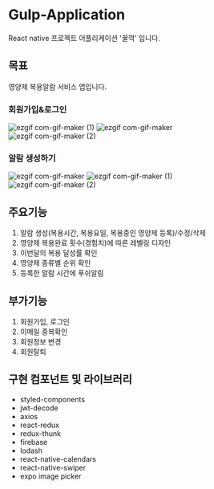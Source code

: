 # Gulp-Application
React native 프로젝트 어플리케이션 '꿀꺽' 입니다.


## 목표
영양제 복용알람 서비스 앱입니다.

### 회원가입&로그인
![ezgif com-gif-maker (1)](https://user-images.githubusercontent.com/86715916/147677065-0d9222ac-e6a7-4fd4-87f4-05c0ab080d8d.gif)
![ezgif com-gif-maker](https://user-images.githubusercontent.com/86715916/147677233-4b421f00-d023-4c4b-9099-88f04a741c99.gif)
![ezgif com-gif-maker (2)](https://user-images.githubusercontent.com/86715916/147677509-83bb8081-0863-43a3-a8fb-3959a5671f89.gif)

### 알람 생성하기
![ezgif com-gif-maker](https://user-images.githubusercontent.com/86715916/147677996-9b2c886a-2a81-435e-91a9-d28ae2f59069.gif)
![ezgif com-gif-maker (1)](https://user-images.githubusercontent.com/86715916/147678000-478f4d6a-f00e-4c23-8297-e0b5b8dcbcc9.gif)
![ezgif com-gif-maker (2)](https://user-images.githubusercontent.com/86715916/147678008-9aa09a17-f20b-4bed-8b4d-c3190b3e8519.gif)




## 주요기능
1. 알람 생성(복용시간, 복용요일, 복용중인 영양제 등록)/수정/삭제
2. 영양제 복용완료 횟수(경험치)에 따른 레벨링 디자인
3. 이번달의 복용 달성률 확인
4. 영양제 종류별 순위 확인
5. 등록한 알람 시간에 푸쉬알림


## 부가기능
1. 회원가입, 로그인
2. 이메일 중복확인
3. 회원정보 변경
4. 회원탈퇴


## 구현 컴포넌트 및 라이브러리
- styled-components
- jwt-decode
- axios
- react-redux
- redux-thunk
- firebase
- lodash
- react-native-calendars
- react-native-swiper
- expo image picker
